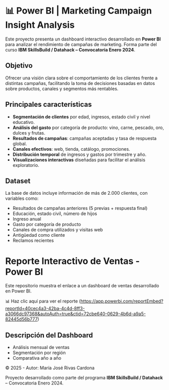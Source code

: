 # 📊 Power BI | Marketing Campaign Insight Analysis

Este proyecto presenta un dashboard interactivo desarrollado en **Power BI** para analizar el rendimiento de campañas de marketing. Forma parte del curso **IBM SkillsBuild / Datahack – Convocatoria Enero 2024**.

## Objetivo

Ofrecer una visión clara sobre el comportamiento de los clientes frente a distintas campañas, facilitando la toma de decisiones basadas en datos sobre productos, canales y segmentos más rentables.

## Principales características

- **Segmentación de clientes** por edad, ingresos, estado civil y nivel educativo.  
- **Análisis del gasto** por categoría de producto: vino, carne, pescado, oro, dulces y frutas.  
- **Resultados de campañas**: campañas aceptadas y tasa de respuesta global.  
- **Canales efectivos**: web, tienda, catálogo, promociones.  
- **Distribución temporal** de ingresos y gastos por trimestre y año.  
- **Visualizaciones interactivas** diseñadas para facilitar el análisis exploratorio.

## Dataset

La base de datos incluye información de más de 2.000 clientes, con variables como:

- Resultados de campañas anteriores (5 previas + respuesta final)  
- Educación, estado civil, número de hijos  
- Ingreso anual  
- Gasto por categoría de producto  
- Canales de compra utilizados y visitas web  
- Antigüedad como cliente  
- Reclamos recientes  

# Reporte Interactivo de Ventas - Power BI

Este repositorio muestra el enlace a un dashboard de ventas desarrollado en Power BI.

📊 Haz clic aquí para ver el reporte (https://app.powerbi.com/reportEmbed?reportId=40cec4a3-42ba-4c4d-8ff3-a3066dc97368&autoAuth=true&ctid=72cbe640-0629-4b6d-a9a5-82445d56b777)

## Descripción del Dashboard
- Análisis mensual de ventas
- Segmentación por región
- Comparativa año a año

© 2025 - Autor: María José Rivas Cardona

Proyecto desarrollado como parte del programa **IBM SkillsBuild / Datahack** – Convocatoria Enero 2024.

